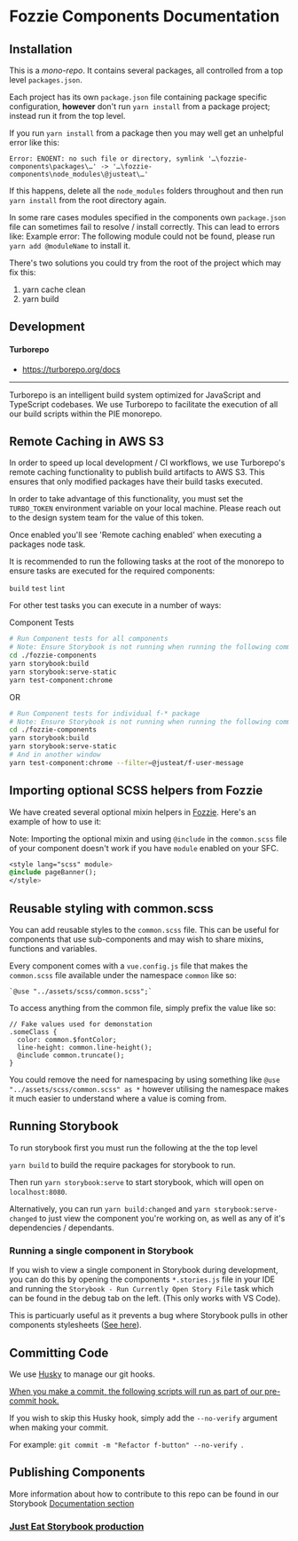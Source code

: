 # Fozzie Components Documentation


## Installation

This is a _mono-repo_.  It contains several packages, all controlled from a top level `packages.json`.

Each project has its own `package.json` file containing package specific configuration, **however** don't run `yarn install` from a package project; instead run it from the top level.

If you run `yarn install` from a package then you may well get an unhelpful error like this:

```none test
Error: ENOENT: no such file or directory, symlink '…\fozzie-components\packages\…' -> '…\fozzie-components\node_modules\@justeat\…'
```

If this happens, delete all the `node_modules` folders throughout and then run `yarn install` from the root directory again.

In some rare cases modules specified in the components own `package.json` file can sometimes fail to resolve / install correctly. This can lead to errors like:
Example error: The following module could not be found, please run `yarn add @moduleName` to install it.

There's two solutions you could try from the root of the project which may fix this:

1. yarn cache clean
2. yarn build


## Development

#### Turborepo

- https://turborepo.org/docs

---

Turborepo is an intelligent build system optimized for JavaScript and TypeScript codebases. We use Turborepo to facilitate the execution of all our build scripts within the PIE monorepo.

## Remote Caching in AWS S3
In order to speed up local development / CI workflows, we use Turborepo's remote caching functionality to publish build artifacts to AWS S3. This ensures that only modified packages have their build tasks executed.

In order to take advantage of this functionality, you must set the `TURBO_TOKEN` environment variable on your local machine. Please reach out to the design system team for the value of this token.

Once enabled you'll see 'Remote caching enabled' when executing a packages node task.

It is recommended to run the following tasks at the root of the monorepo to ensure tasks are executed for the required components:

`build`
`test`
`lint`

For other test tasks you can execute in a number of ways:

Component Tests
 ```bash
 # Run Component tests for all components
 # Note: Ensure Storybook is not running when running the following commands
 cd ./fozzie-components
 yarn storybook:build
 yarn storybook:serve-static
 yarn test-component:chrome
 ```

 OR

 ```bash
 # Run Component tests for individual f-* package
 # Note: Ensure Storybook is not running when running the following commands
 cd ./fozzie-components
 yarn storybook:build
 yarn storybook:serve-static
 # And in another window
 yarn test-component:chrome --filter=@justeat/f-user-message
 ```

## Importing optional SCSS helpers from Fozzie
We have created several optional mixin helpers in [Fozzie](https://github.com/justeat/fozzie/tree/master/src/scss/components/optional).
Here's an example of how to use it:

Note: Importing the optional mixin and using `@include` in the `common.scss` file of your component doesn't work if you have `module` enabled on your SFC.

```sass
<style lang="scss" module>
@include pageBanner();
</style>
```

## Reusable styling with common.scss
You can add reusable styles to the `common.scss` file. This can be useful for components that use sub-components and may wish to share mixins, functions and variables.

Every component comes with a `vue.config.js` file that makes the `common.scss` file available under the namespace `common` like so:
```
`@use "../assets/scss/common.scss";`
```
To access anything from the common file, simply prefix the value like so:

```
// Fake values used for demonstation
.someClass {
  color: common.$fontColor;
  line-height: common.line-height();
  @include common.truncate();
}
```

You could remove the need for namespacing by using something like `@use "../assets/scss/common.scss" as *` however utilising the namespace makes it much easier to understand where a value is coming from.

## Running Storybook

To run storybook first you must run the following at the the top level

`yarn build` to build the require packages for storybook to run.

Then run `yarn storybook:serve` to start storybook, which will open on `localhost:8080`.

Alternatively, you can run `yarn build:changed` and `yarn storybook:serve-changed` to just view the component you're working on, as well as any of it's dependencies / dependants.

### Running a single component in Storybook

If you wish to view a single component in Storybook during development, you can do this by opening the components `*.stories.js` file in your IDE and running the `Storybook - Run Currently Open Story File` task which can be found in the debug tab on the left. (This only works with VS Code).

This is particuarly useful as it prevents a bug where Storybook pulls in other components stylesheets ([See here](https://github.com/storybookjs/storybook/issues/729)).

## Committing Code

We use [Husky](https://github.com/typicode/husky) to manage our git hooks.

[When you make a commit, the following scripts will run as part of our pre-commit hook.](https://github.com/justeat/fozzie-components/blob/master/.husky/pre-commit)

If you wish to skip this Husky hook, simply add the `--no-verify` argument when making your commit.

For example: `git commit -m "Refactor f-button" --no-verify `.

## Publishing Components

More information about how to contribute to this repo can be found in our Storybook [Documentation section](https://vue.pie.design/?path=/story/documentation-getting-started-contributing--page)

### [Just Eat Storybook production](https://vue.pie.design/)
